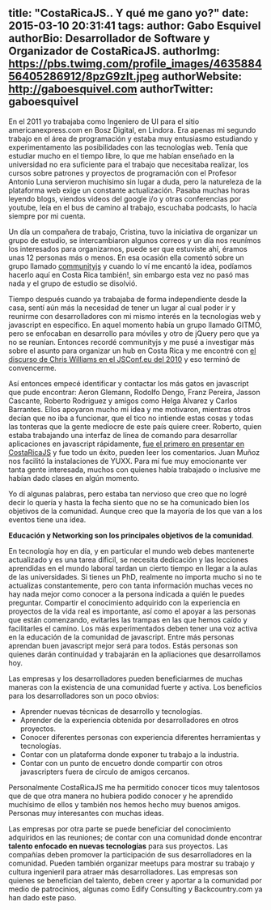 title: "CostaRicaJS.. Y qué me gano yo?"
date: 2015-03-10 20:31:41
tags:
author: Gabo Esquivel
authorBio:  Desarrollador de Software y Organizador de CostaRicaJS.
authorImg:  https://pbs.twimg.com/profile_images/463588456405286912/8pzG9zlt.jpeg
authorWebsite:  http://gaboesquivel.com
authorTwitter: gaboesquivel
---

En el 2011 yo trabajaba como Ingeniero de UI para el sitio americanexpress.com en Bosz Digital, en Lindora. Era apenas mi segundo trabajo en el área de programación y estaba muy entusiasmo estudiando y experimentamento las posibilidades con las tecnologías web. Tenía que estudiar mucho en el tiempo libre, lo que me habían enseñado en la universidad no era suficiente para el trabajo que necesitaba realizar, los cursos sobre patrones y proyectos de programación con el Profesor Antonio Luna servieron muchísimo sin lugar a duda, pero la natureleza de la plataforma web exige un constante actualización. Pasaba muchas horas leyendo blogs, viendos videos del google i/o y otras conferencias por youtube, leía en el bus de camino al trabajo, escuchaba podcasts, lo hacía siempre por mi cuenta. 

Un día un compañera de trabajo, Cristina, tuvo la iniciativa de organizar un grupo de estudio, se intercambiaron algunos correos y un día nos reunímos los interesados para organizarnos, puede ser que estuviste ahí, éramos unas 12 personas más o menos. En esa ocasión ella comentó sobre un grupo llamado [communityjs](http://communityjs.org) y cuando lo ví me encantó la idea, podíamos hacerlo aquí en Costa Rica también!, sin embargo esta vez no pasó mas nada y el grupo de estudio se disolvió.

Tiempo después cuando ya trabajaba de forma independiente desde la casa, sentí aún más la necesidad de tener un lugar al cual poder ir y reunirme con desarrolladores con mi mismo interés en la tecnologías web y javascript en específico. En aquel momento había un grupo llamado GITMO, pero se enfocaban en desarrollo para móviles y otro de jQuery pero que ya no se reunían. Entonces recordé communityjs y me pusé a investigar más sobre el asunto para organizar un hub en Costa Rica y me encontré con [el discurso de Chris Williams en el JSConf.eu del 2010](https://www.youtube.com/watch?v=23Yxji-tEfc) y eso terminó de convencerme. 
<!-- more -->
Así entonces empecé identificar y contactar los más gatos en javascript que pude encontrar: Aeron Glemann, Rodolfo Dengo, Franz Pereira, Jasson Cascante, Roberto Rodriguez y amigos como Helga Alvarez y Carlos Barrantes. Ellos apoyaron mucho mi idea y me motivaron, mientras otros decían que no iba a funcionar, que el tico no intiende estas cosas y todas las tonteras que la gente mediocre de este país quiere creer. Roberto, quien estaba trabajando una interfaz de línea de comando para desarrollar aplicaciones en javascript rápidamente, [fue el primero en presentar en CostaRicaJS](http://www.meetup.com/costaricajs/events/64431202/) y fue todo un éxito, pueden leer los comentarios. Juan Muñoz nos facilitó la instalaciones de YUXX. Para mí fue muy emocionante ver tanta gente interesada, muchos con quienes había trabajado o inclusive me habían dado clases en algún momento. 

Yo dí algunas palabras, pero estaba tan nervioso que creo que no logré decir lo quería y hasta la fecha siento que no se ha comunicado bien los objetivos de la comunidad. Aunque creo que la mayoría de los que van a los eventos tiene una idea.

__Educación y Networking son los principales objetivos de la comunidad__. 

En tecnología hoy en día, y en particular el mundo web debes mantenerte actualizado y es una tarea díficil, se necesita dedicación y las lecciones aprendidas en el mundo laboral tardan un cierto tiempo en llegar a la aulas de las universidades. Si tienes un PhD, realmente no importa mucho si no te actualizas constantemente, pero con tanta información muchas veces no hay nada mejor como conocer a la persona indicada a quién le puedes preguntar. Compartir el conocimiento adquirido con la experiencia en proyectos de la vida real es importante, así como el apoyar a las personas que están comenzando, evitarles las trampas en las que hemos caído y facilitarles el camino. Los más experimentados deben tener una voz activa en la educación de la comunidad de javascript. Entre más personas aprendan buen javascript mejor será para todos. Estás personas son quienes darán continuidad y trabajarán en la apliaciones que desarrollamos hoy. 

Las empresas y los desarrolladores pueden beneficiarmes de muchas maneras con la existencia de una comunidad fuerte y activa. Los beneficios para los desarrolladores son un poco obvios:

- Aprender nuevas técnicas de desarrollo y tecnologías. 
- Aprender de la experiencia obtenida por desarrolladores en otros proyectos. 
- Conocer diferentes personas con experiencia diferentes herramientas y tecnologías. 
- Contar con un plataforma donde exponer tu trabajo a la industria.
- Contar con un punto de encuetro donde compartir con otros javascripters fuera de círculo de amigos cercanos. 

Personalmente CostaRicaJS me ha permitido conocer ticos muy talentosos que de que otra manera no hubiera podido conocer y he aprendido muchísimo de ellos y también nos hemos hecho muy buenos amigos. Personas muy interesantes con muchas ideas.

Las empresas por otra parte se puede beneficiar del conocimiento adquiridos en las reuniones; de contar con una comunidad donde encontrar __talento enfocado en nuevas tecnologías__ para sus proyectos. Las compañías deben promover la participación de sus desarrolladores en la comunidad. Pueden también organizar meetups para mostrar su trabajo y cultura ingenieril para atraer más desarrolladores. Las empresas son quienes se benefician del talento, deben creer y aportar a la comunidad por medio de patrocinios, algunas como Edify Consulting y Backcountry.com ya han dado este paso.



